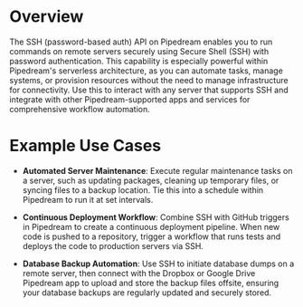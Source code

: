 # Overview

The SSH (password-based auth) API on Pipedream enables you to run commands on remote servers securely using Secure Shell (SSH) with password authentication. This capability is especially powerful within Pipedream's serverless architecture, as you can automate tasks, manage systems, or provision resources without the need to manage infrastructure for connectivity. Use this to interact with any server that supports SSH and integrate with other Pipedream-supported apps and services for comprehensive workflow automation.

# Example Use Cases

- **Automated Server Maintenance**: Execute regular maintenance tasks on a server, such as updating packages, cleaning up temporary files, or syncing files to a backup location. Tie this into a schedule within Pipedream to run it at set intervals.

- **Continuous Deployment Workflow**: Combine SSH with GitHub triggers in Pipedream to create a continuous deployment pipeline. When new code is pushed to a repository, trigger a workflow that runs tests and deploys the code to production servers via SSH.

- **Database Backup Automation**: Use SSH to initiate database dumps on a remote server, then connect with the Dropbox or Google Drive Pipedream app to upload and store the backup files offsite, ensuring your database backups are regularly updated and securely stored.
